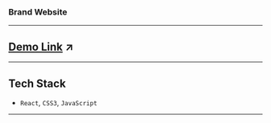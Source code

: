 
### Brand Website
---
## [Demo Link](https://master--pixelplus-mayuri.netlify.app/) ↗️
---
## Tech Stack
- `React`, `CSS3`, `JavaScript`
---


<!-- - **Top Section**
![Medicines page](https://github.com/Vaman93/Practo-Clone/blob/main/readme_img/medi_practo.png)

---

- **SLider**

![Labtest](https://github.com/Vaman93/Practo-Clone/blob/main/readme_img/labtest_practo.png)

---
- **Testimonial**

![Card Section](https://github.com/Vaman93/Practo-Clone/blob/main/readme_img/addcard.png)

---

- **Mobile View**

![Contact Page](https://github.com/Vaman93/Practo-Clone/blob/main/readme_img/contact.png)

--- -->

